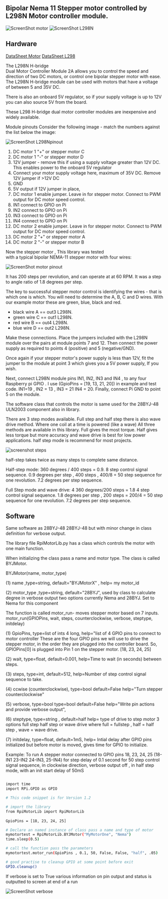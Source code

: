 Bipolar Nema 11 Stepper motor controlled by L298N Motor controller module.
---------------------------------------

![ScreenShot motor](https://raw.githubusercontent.com/gavinlyonsrepo/RpiMotorLib/master/screenshot/nema11.jpg)
![ScreenShot L298N](https://github.com/gavinlyonsrepo/RpiMotorLib/blob/master/screenshot/L298N.jpg)

Hardware
------------------------------------

[DataSheet Motor](https://www.pololu.com/product/1205/specs)
[DataSheet L298](http://www.st.com/resource/en/datasheet/l298.pdf)

The L298N H-bridge   
Dual Motor Controller Module 2A allows you to control the speed and direction of two DC motors, 
or control one bipolar stepper motor with ease. 
The L298N H-bridge module can be used with motors 
that have a voltage of between 5 and 35V DC. 

There is also an onboard 5V regulator, 
so if your supply voltage is up to 12V you can also source 5V from the board.

These L298 H-bridge dual motor controller modules 
are inexpensive and widely available.

Module pinouts
Consider the following image - match the numbers against the list below the image:


![ScreenShot L298Npinout](https://github.com/gavinlyonsrepo/RpiMotorLib/blob/master/screenshot/298pinout.jpg)

1. DC motor 1 "+" or stepper motor C
2. DC motor 1 "-" or stepper motor D
3. 12V jumper - remove this if using a supply voltage greater than 12V DC. This enables power to the onboard 5V regulator
4. Connect your motor supply voltage here, maximum of 35V DC. Remove 12V jumper if >12V DC
5. GND
6. 5V output if 12V jumper in place, 
7. DC motor 1 enable jumper. Leave in for stepper motor. Connect to PWM output for DC motor speed control.
8. IN1 connect to GPIO on Pi
9. IN2 connect to GPIO on Pi
10. IN3 connect to GPIO on Pi
11. IN4 connect to GPIO on Pi
12. DC motor 2 enable jumper. Leave in for stepper motor. Connect to PWM output for DC motor speed control.
13. DC motor 2 "+" or stepper motor A
14. DC motor 2 "-" or stepper motor B

Now the stepper motor , This library was tested  
with a typical bipolar NEMA-11 stepper motor with four wires:

 ![ScreenShot motor pinout ](https://raw.githubusercontent.com/gavinlyonsrepo/RpiMotorLib/master/screenshot/nema11pinout.jpg)


It has 200 steps per revolution, and can operate at at 60 RPM. 
It was a step to angle ratio of 1.8 degrees per step. 

The key to successful stepper motor control is identifying the wires - 
that is which one is which. You will need to determine 
the A, B, C and D wires. 
With our example motor these are green, blue, black and red.  

* black wire A == out3 L298N. 
* green wire C == out1 L298N. 
* red wire B == out4 L298N. 
* blue wire D == out2 L298N. 

Make these connections.
Place the jumpers included with the L298N module over the pairs at module points 7 and 12. 
Then connect the power supply as required to points 4 (positive) and 5 (negative/GND).

Once again if your stepper motor's power supply is less than 12V, 
fit the jumper to the module at point 3 which gives you a 5V power supply,
If you wish.

Next, connect L298N module pins IN1, IN2, IN3 and IN4 ,
to any four Raspberry pi GPIO .
I use (GpioPins = [19, 13, 21, 20]) in example and test code.
IN1=19 , IN2 = 13 , IN3 = 21 IN4 = 20.
Finally, connect Pi GND to point 5 on the module.

The software class that controls the motor is same used for the
28BYJ-48 ULN2003 component also in library.

There are 3 step modes available.
Full step and half step there is also wave drive method.
Where one coil at a time is powered (like a wave) 
All three methods are available in this library.
Full gives the most torque. Half gives less torque but more accuracy 
and wave drive is best for low power applications. half step mode is recommend 
for most projects.

![screenshot steps](https://raw.githubusercontent.com/gavinlyonsrepo/RpiMotorLib/master/screenshot/figure3.jpg)

half-step takes twice as many steps to complete same distance.

Half-step mode: 
360 degrees / 400 steps = 0.9.
8 step control signal sequence.
0.9 degrees per step , 400 steps , 400/8 = 50 step sequence for one revolution.
7.2 degrees per step sequence.

Full Step mode and wave drive: 4
360 degrees/200 steps = 1.8
4 step control signal sequence.
1.8 degrees per step , 200 steps = 200/4 = 50 step sequence for one revolution.
7.2 degrees per step sequence.


Software
--------------------------------------------

Same software as 28BYJ-48 28BYJ-48 but with 
minor change in class definition for verbose output.

The library file RpiMotorLib.py has a class which controls the motor with one 
main function.

When initializing the class pass a name and motor type.
The class is called BYJMotor.

BYJMotor(name, motor_type) 

(1) name ,type=string, default="BYJMotorX" , help= my motor_id

(2) motor_type ,type=string, default="28BYJ", used by class 
to calculate degree in verbose output two options currently
Nema and 28BYJ. Set to Nema for this component

The function is called motor_run- moves stepper motor based on 7 inputs.
motor_run(GPIOPins, wait, steps, counterclockwise, verbose, steptype, initdelay)

(1) GpioPins, type=list of ints 4 long, help="list of
 4 GPIO pins to connect to motor controller
 These are the four GPIO pins we will
 use to drive the stepper motor, in the order
 they are plugged into the controller board. So,
 GPIOPins[0] is plugged into Pin 1 on the stepper motor.
 [18, 23, 24, 25]
         
(2) wait, type=float, default=0.001, help=Time to wait
(in seconds) between steps.
         
(3) steps, type=int, default=512, help=Number of step control signal sequence
 to take. 
         
(4) ccwise (counterclockwise), type=bool default=False
help="Turn stepper counterclockwise"

 (5) verbose, type=bool  type=bool default=False
 help="Write pin actions and provide verbose output",
 
 (6) steptype, type=string , default=half help= type of drive to
 step motor 3 options full step half step or wave drive
 where full = fullstep , half = half step , wave = wave drive.

 (7) initdelay, type=float, default=1mS, help= Intial delay after
GPIO pins initialized but before motor is moved, gives time for GPIO
to initialize. 
        
 Example: To run A stepper motor connected to GPIO pins 18, 23, 24, 25
 (18-IN1 23-IN2 24-IN3, 25-IN4)
 for step delay of 0.1 second for 50 step control signal sequence, in clockwise direction,
 verbose output off , in half step mode, with an init start delay of 50mS

    
```sh

import time 
import RPi.GPIO as GPIO

# This code snippet is for Version 1.2 

# import the library
from RpiMotorLib import RpiMotorLib
    
GpioPins = [18, 23, 24, 25]

# Declare an named instance of class pass a name and type of motor
mymotortest = RpiMotorLib.BYJMotor("MyMotorOne", "Nema")
time.sleep(0.5)

# call the function pass the parameters
mymotortest.motor_run(GpioPins , 0.1, 50, False, False, "half", .05)

# good practise to cleanup GPIO at some point before exit
GPIO.cleanup()
```

If verbose is set to True various information on pin output and status is outputted to screen at end of a run

 ![ScreenShot verbose](https://raw.githubusercontent.com/gavinlyonsrepo/RpiMotorLib/master/screenshot/Verbose_output_run.jpg)
